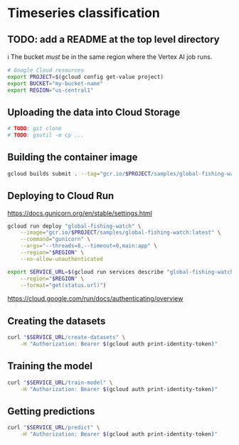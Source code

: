 # Timeseries classification

## TODO: add a README at the top level directory

ℹ️ The bucket _must_ be in the same region where the Vertex AI job runs.

```sh
# Google Cloud resources
export PROJECT=$(gcloud config get-value project)
export BUCKET="my-bucket-name"
export REGION="us-central1"
```

## Uploading the data into Cloud Storage

```sh
# TODO: git clone
# TODO: gsutil -m cp ...
```

## Building the container image

```sh
gcloud builds submit . --tag="gcr.io/$PROJECT/samples/global-fishing-watch:latest"
```

## Deploying to Cloud Run

https://docs.gunicorn.org/en/stable/settings.html

```sh
gcloud run deploy "global-fishing-watch" \
    --image="gcr.io/$PROJECT/samples/global-fishing-watch:latest" \
    --command="gunicorn" \
    --args="--threads=8,--timeout=0,main:app" \
    --region="$REGION" \
    --no-allow-unauthenticated
```

```sh
export SERVICE_URL=$(gcloud run services describe "global-fishing-watch" \
    --region="$REGION" \
    --format="get(status.url)")
```

https://cloud.google.com/run/docs/authenticating/overview

## Creating the datasets

```sh
curl "$SERVICE_URL/create-datasets" \
    -H "Authorization: Bearer $(gcloud auth print-identity-token)"
```

## Training the model

```sh
curl "$SERVICE_URL/train-model" \
    -H "Authorization: Bearer $(gcloud auth print-identity-token)"
```

## Getting predictions

```sh
curl "$SERVICE_URL/predict" \
    -H "Authorization: Bearer $(gcloud auth print-identity-token)"
```
